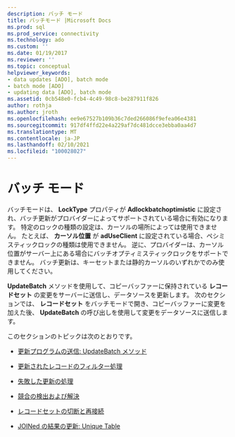 ```yaml
---
description: バッチ モード
title: バッチモード |Microsoft Docs
ms.prod: sql
ms.prod_service: connectivity
ms.technology: ado
ms.custom: ''
ms.date: 01/19/2017
ms.reviewer: ''
ms.topic: conceptual
helpviewer_keywords:
- data updates [ADO], batch mode
- batch mode [ADO]
- updating data [ADO], batch mode
ms.assetid: 0cb548e0-fcb4-4c49-98c8-be287911f826
author: rothja
ms.author: jroth
ms.openlocfilehash: ee9e67527b109b36c7ded266086f9efea06e4381
ms.sourcegitcommit: 917df4ffd22e4a229af7dc481dcce3ebba0aa4d7
ms.translationtype: MT
ms.contentlocale: ja-JP
ms.lasthandoff: 02/10/2021
ms.locfileid: "100028027"
---
```

# <a name="batch-mode"></a>バッチ モード
バッチモードは、 **LockType** プロパティが **Adlockbatchoptimistic** に設定され、バッチ更新がプロバイダーによってサポートされている場合に有効になります。 特定のロックの種類の設定は、カーソルの場所によっては使用できません。 たとえば、 **カーソル位置** が **adUseClient** に設定されている場合、ペシミスティックロックの種類は使用できません。 逆に、プロバイダーは、カーソル位置がサーバー上にある場合にバッチオプティミスティックロックをサポートできません。 バッチ更新は、キーセットまたは静的カーソルのいずれかでのみ使用してください。  
  
 **UpdateBatch** メソッドを使用して、コピーバッファーに保持されている **レコードセット** の変更をサーバーに送信し、データソースを更新します。 次のセクションでは、 **レコードセット** をバッチモードで開き、コピーバッファーに変更を加えた後、 **UpdateBatch** の呼び出しを使用して変更をデータソースに送信します。  
  
 このセクションのトピックは次のとおりです。  
  
-   [更新プログラムの送信: UpdateBatch メソッド](./sending-the-updates-updatebatch-method.md)  
  
-   [更新されたレコードのフィルター処理](./filtering-for-updated-records.md)  
  
-   [失敗した更新の処理](./dealing-with-failed-updates.md)  
  
-   [競合の検出および解決](./detecting-and-resolving-conflicts.md)  
  
-   [レコードセットの切断と再接続](./disconnecting-and-reconnecting-the-recordset.md)  
  
-   [JOINed の結果の更新: Unique Table](./updating-joined-results-unique-table.md)